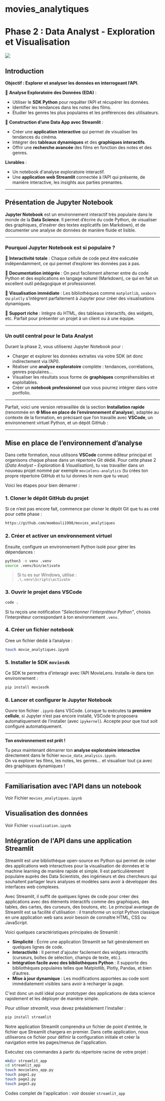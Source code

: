 # movies_analytiques
# **Phase 2 : Data Analyst - Exploration et Visualisation**  

![](architecturephase.png)

## Introduction

**Objectif : Explorer et analyser les données en interrogeant l’API.**  

🔹 **Analyse Exploratoire des Données (EDA)** :  
- Utiliser le **SDK Python** pour requêter l’API et récupérer les données.  
- Identifier les tendances dans les notes des films.  
- Étudier les genres les plus populaires et les préférences des utilisateurs.  

🔹 **Construction d’une Data App avec Streamlit** :  
- Créer une **application interactive** qui permet de visualiser les tendances du cinéma.  
- Intégrer des **tableaux dynamiques** et des **graphiques interactifs**.  
- Offrir une **recherche avancée** des films en fonction des notes et des genres.  

**Livrables** :  
- Un notebook d'analyse exploratoire interactif.  
- Une **application web Streamlit** connectée à l’API qui présente, de manière interactive, les insights aux parties prenantes.

---

## Présentation de Jupyter Notebook

**Jupyter Notebook** est un environnement interactif très populaire dans le monde de la **Data Science**. Il permet d’écrire du code Python, de visualiser des graphiques, d’insérer des textes explicatifs (en Markdown), et de documenter une analyse de données de manière fluide et lisible.

---

### Pourquoi Jupyter Notebook est si populaire ?

🔹 **Interactivité totale** : Chaque cellule de code peut être exécutée indépendamment, ce qui permet d’explorer les données pas à pas.

🔹 **Documentation intégrée** : On peut facilement alterner entre du code Python et des explications en langage naturel (Markdown), ce qui en fait un excellent outil pédagogique et professionnel.

🔹 **Visualisation immédiate** : Les bibliothèques comme `matplotlib`, `seaborn` ou `plotly` s’intègrent parfaitement à Jupyter pour créer des visualisations dynamiques.

🔹 **Support riche** : Intègre du HTML, des tableaux interactifs, des widgets, etc. Parfait pour présenter un projet à un client ou à une équipe.

---

### Un outil central pour le Data Analyst

Durant la phase 2, vous utiliserez Jupyter Notebook pour :

- Charger et explorer les données extraites via votre SDK (et donc indirectement via l’API).
- Réaliser une **analyse exploratoire** complète : tendances, corrélations, genres populaires...
- Visualiser les résultats sous forme de **graphiques** compréhensibles et exploitables.
- Créer un **notebook professionnel** que vous pourrez intégrer dans votre portfolio.

---

Parfait, voici une version retravaillée de la section **Installation rapide** (renommée en **⚙️ Mise en place de l’environnement d’analyse**), adaptée au contexte de la formation, en précisant que l’on travaille avec **VSCode**, un environnement virtuel Python, et un dépôt GitHub :

---

## Mise en place de l’environnement d’analyse

Dans cette formation, nous utilisons **VSCode** comme éditeur principal et organisons chaque phase dans un répertoire Git dédié. Pour cette phase 2 (*Data Analyst – Exploration & Visualisation*), tu vas travailler dans un nouveau projet nommé par exemple `movielens-analytics` (tu crées ton propre répertoire GitHub et tu lui donnes le nom que tu veux)

Voici les étapes pour bien démarrer :

### 1. Cloner le dépôt GitHub du projet

Si ce n’est pas encore fait, commence par cloner le dépôt Git que tu as créé pour cette phase :

```bash
https://github.com/mombouli1998/movies_analytiques
```

### 2. Créer et activer un environnement virtuel

Ensuite, configure un environnement Python isolé pour gérer les dépendances :

```bash
python3 -m venv .venv
source .venv/bin/activate
```

> Si tu es sur Windows, utilise :  
> `.\.venv\Scripts\activate`

### 3. Ouvrir le projet dans VSCode

```bash
code .
```

Si tu reçois une notification *"Sélectionner l'interpréteur Python"*, choisis l’interpréteur correspondant à ton environnement `.venv`.

### 4. Créer un fichier notebook

Cree un fichier dédié à l’analyse :

```bash
touch movie_analytiques.ipynb
```

### 5. Installer le SDK `moviesdk`

Ce SDK te permettra d’interagir avec l’API MovieLens. Installe-le dans ton environnement :

```bash
pip install moviesdk
```

### 6. Lancer et configurer le Jupyter Notebook

Ouvre ton fichier `.ipynb` dans VSCode. Lorsque tu exécutes ta **première cellule**, si Jupyter n’est pas encore installé, VSCode te proposera automatiquement de l’installer (avec `ipykernel`). Accepte pour que tout soit configuré automatiquement.

---

**Ton environnement est prêt !**

Tu peux maintenant démarrer ton **analyse exploratoire interactive** directement dans le fichier `movie_data_analysis.ipynb`.  
On va explorer les films, les notes, les genres... et visualiser tout ça avec des graphiques dynamiques !

---

## Familiarisation avec l'API dans un notebook 

Voir Fichier `movies_analytiques.ipynb` 

## Visualisation des données

Voir Fichier `visualisation.ipynb` 

## Intégration de l'API dans une application Streamlit

Streamlit est une bibliothèque open-source en Python qui permet de créer des applications web interactives pour la visualisation de données et le machine learning de manière rapide et simple. Il est particulièrement populaire auprès des Data Scientists, des ingénieurs et des chercheurs qui souhaitent partager leurs analyses et modèles sans avoir à développer des interfaces web complexes.

Avec Streamlit, il suffit de quelques lignes de code pour créer des applications avec des éléments interactifs comme des graphiques, des tables, des cartes, des curseurs, des boutons, etc. Le principal avantage de Streamlit est sa facilité d'utilisation : il transforme un script Python classique en une application web sans avoir besoin de connaître HTML, CSS ou JavaScript.

Voici quelques caractéristiques principales de Streamlit :
- **Simplicité** : Écrire une application Streamlit se fait généralement en quelques lignes de code.
- **Interactivité** : Il permet d'ajouter facilement des widgets interactifs (curseurs, boîtes de sélection, champs de texte, etc.).
- **Intégration facile avec des bibliothèques Python** : Il supporte des bibliothèques populaires telles que Matplotlib, Plotly, Pandas, et bien d’autres.
- **Mise à jour dynamique** : Les modifications apportées au code sont immédiatement visibles sans avoir à recharger la page.

C'est donc un outil idéal pour prototyper des applications de data science rapidement et les déployer de manière simple.

Pour utiliser *streamlit*, vous devez préalablement l'installer :

```bash
pip install streamlit
```

Notre application Streamlit comprendra un fichier de point d'entrée, le fichier que Streamlit chargera en premier. Dans cette application, nous utiliserons ce fichier pour définir la configuration initiale et créer la navigation entre les pages/menus de l'application.

Exécutez ces commandes à partir du répertoire racine de votre projet :

```bash
mkdir streamlit_app
cd streamlit_app
touch movielens_app.py
touch page1.py
touch page2.py
touch page3.py
```

Codes complet de l'application : voir dossier `streamlit_app`


